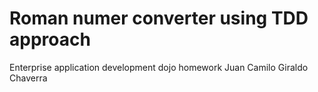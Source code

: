 Roman numer converter using TDD approach
==============

Enterprise application development 
dojo homework
Juan Camilo Giraldo Chaverra

